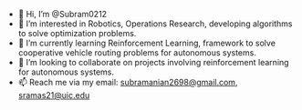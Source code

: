 - 👋 Hi, I’m @Subram0212
- 👀 I’m interested in Robotics, Operations Research, developing algorithms to solve optimization problems.
- 🌱 I’m currently learning Reinforcement Learning, framework to solve cooperative vehicle routing problems for autonomous systems.
- 💞️ I’m looking to collaborate on projects involving reinforcement learning for autonomous systems.
- 📫 Reach me via my email: subramanian2698@gmail.com, sramas21@uic.edu

<!---
Subram0212/Subram0212 is a ✨ special ✨ repository because its `README.md` (this file) appears on your GitHub profile.
You can click the Preview link to take a look at your changes.
--->
